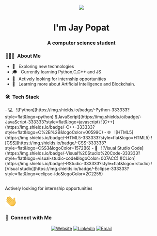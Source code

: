 <p align="center"><img src="https://i.imgur.com/A6bWGFl.gif"/></p>

<h1 align="center">I'm Jay Popat </h1>
<h3 align="center">A computer science student</h3>

<h3> 👨🏻‍💻 &nbsp;About Me </h3>

- 🤔 &nbsp; Exploring new technologies
- 🎓 &nbsp; Currently learning Python,C,C++ and JS
- 💼 &nbsp; Actively looking for internship opportunities
- 🌱 &nbsp; Learning more about Artificial Intelligence and Blockchain.

<h3> 🛠 &nbsp;Tech Stack</h3>
- 💻 &nbsp;
  ![Python](https://img.shields.io/badge/-Python-333333?style=flat&logo=python)
  ![JavaScript](https://img.shields.io/badge/-JavaScript-333333?style=flat&logo=javascript)
  ![C++](https://img.shields.io/badge/-C++-333333?style=flat&logo=C%2B%2B&logoColor=00599C)
- 🌐 &nbsp;
  ![HTML5](https://img.shields.io/badge/-HTML5-333333?style=flat&logo=HTML5)
  ![CSS](https://img.shields.io/badge/-CSS-333333?style=flat&logo=CSS3&logoColor=1572B6)
- 🔧 &nbsp;
  ![Visual Studio Code](https://img.shields.io/badge/-Visual%20Studio%20Code-333333?style=flat&logo=visual-studio-code&logoColor=007ACC)
  ![CLion](https://img.shields.io/badge/-RStudio-333333?style=flat&logo=rstudio)
  ![Visual studio](https://img.shields.io/badge/-Eclipse-333333?style=flat&logo=eclipse-ide&logoColor=2C2255)
<br/>
<br/>
<p>Actively looking for internship opportunities</p> <img src="https://raw.githubusercontent.com/ABSphreak/ABSphreak/master/gifs/Hi.gif" width="40px" />

<h3> 🍺 &nbsp;Connect with Me </h3>

<p align="center">
<a href="https://jaypopat.github.io/CV/"><img alt="Website" src="https://www.flaticon.com/free-icon/online-resume_4300445?term=portfolio+website&page=1&position=5&origin=search&related_id=4300445"></a>
<a href="https://www.linkedin.com/in/jaypopat345/"><img alt="LinkedIn" src="https://www.flaticon.com/free-icon/linkedin_145807?term=linkedin&page=1&position=5&origin=search&related_id=145807"></a>
<a href="mailto:contact.jaypopat@gmail.com"><img alt="Email" src="https://www.flaticon.com/free-icon/gmail_732200?term=mail&page=1&position=7&origin=search&related_id=732200"></a>
</p>



